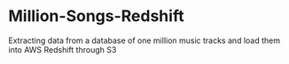 # Million-Songs-Redshift
 Extracting data from a database of one million music tracks and load them into AWS Redshift  through S3 
